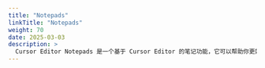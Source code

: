 ```yaml
---
title: "Notepads"
linkTitle: "Notepads"
weight: 70
date: 2025-03-03
description: >
  Cursor Editor Notepads 是一个基于 Cursor Editor 的笔记功能，它可以帮助你更好地记录和整理笔记。
---
```



